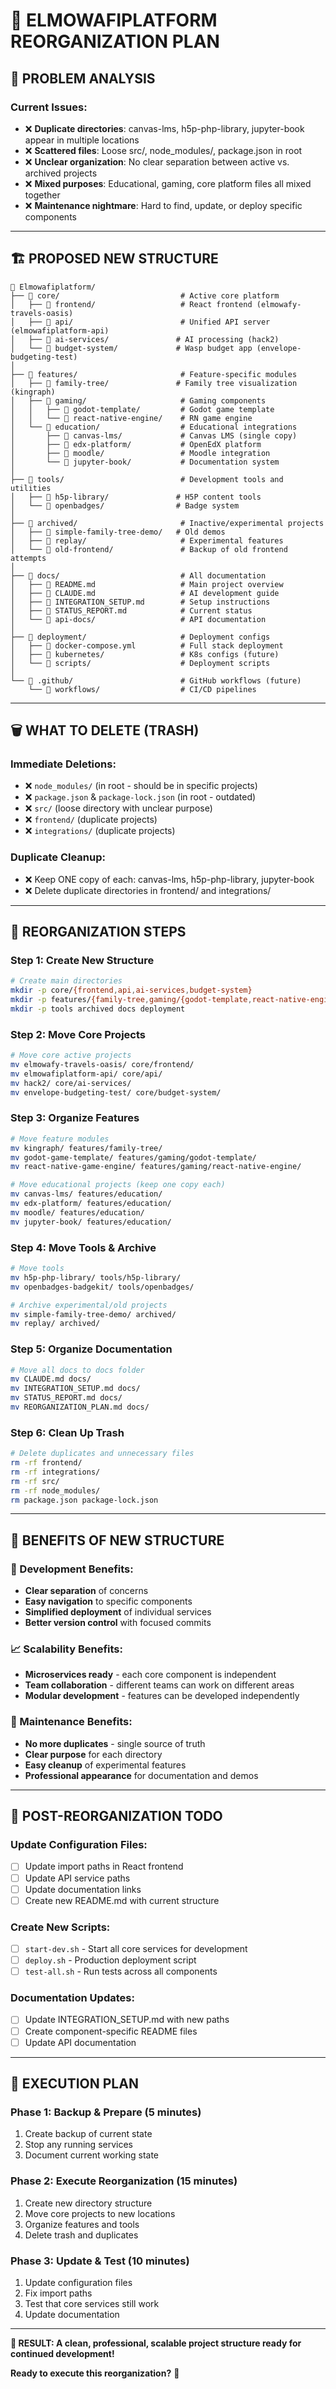 # 🧹 ELMOWAFIPLATFORM REORGANIZATION PLAN

## 🎯 **PROBLEM ANALYSIS**

### **Current Issues:**
- ❌ **Duplicate directories**: canvas-lms, h5p-php-library, jupyter-book appear in multiple locations
- ❌ **Scattered files**: Loose src/, node_modules/, package.json in root
- ❌ **Unclear organization**: No clear separation between active vs. archived projects
- ❌ **Mixed purposes**: Educational, gaming, core platform files all mixed together
- ❌ **Maintenance nightmare**: Hard to find, update, or deploy specific components

---

## 🏗️ **PROPOSED NEW STRUCTURE**

```
📁 Elmowafiplatform/
├── 📁 core/                           # Active core platform
│   ├── 📁 frontend/                   # React frontend (elmowafy-travels-oasis)
│   ├── 📁 api/                        # Unified API server (elmowafiplatform-api)
│   ├── 📁 ai-services/               # AI processing (hack2)
│   └── 📁 budget-system/             # Wasp budget app (envelope-budgeting-test)
│
├── 📁 features/                       # Feature-specific modules
│   ├── 📁 family-tree/               # Family tree visualization (kingraph)
│   ├── 📁 gaming/                     # Gaming components
│   │   ├── 📁 godot-template/         # Godot game template
│   │   └── 📁 react-native-engine/    # RN game engine
│   └── 📁 education/                  # Educational integrations
│       ├── 📁 canvas-lms/             # Canvas LMS (single copy)
│       ├── 📁 edx-platform/           # OpenEdX platform
│       ├── 📁 moodle/                 # Moodle integration
│       └── 📁 jupyter-book/           # Documentation system
│
├── 📁 tools/                          # Development tools and utilities
│   ├── 📁 h5p-library/               # H5P content tools
│   └── 📁 openbadges/                # Badge system
│
├── 📁 archived/                       # Inactive/experimental projects
│   ├── 📁 simple-family-tree-demo/   # Old demos
│   ├── 📁 replay/                     # Experimental features
│   └── 📁 old-frontend/               # Backup of old frontend attempts
│
├── 📁 docs/                           # All documentation
│   ├── 📄 README.md                   # Main project overview
│   ├── 📄 CLAUDE.md                   # AI development guide
│   ├── 📄 INTEGRATION_SETUP.md        # Setup instructions
│   ├── 📄 STATUS_REPORT.md            # Current status
│   └── 📁 api-docs/                   # API documentation
│
├── 📁 deployment/                     # Deployment configs
│   ├── 📄 docker-compose.yml          # Full stack deployment
│   ├── 📁 kubernetes/                 # K8s configs (future)
│   └── 📁 scripts/                    # Deployment scripts
│
└── 📁 .github/                        # GitHub workflows (future)
    └── 📁 workflows/                  # CI/CD pipelines
```

---

## 🗑️ **WHAT TO DELETE (TRASH)**

### **Immediate Deletions:**
- ❌ `node_modules/` (in root - should be in specific projects)
- ❌ `package.json` & `package-lock.json` (in root - outdated)
- ❌ `src/` (loose directory with unclear purpose)
- ❌ `frontend/` (duplicate projects)
- ❌ `integrations/` (duplicate projects)

### **Duplicate Cleanup:**
- ❌ Keep ONE copy of each: canvas-lms, h5p-php-library, jupyter-book
- ❌ Delete duplicate directories in frontend/ and integrations/

---

## 🔄 **REORGANIZATION STEPS**

### **Step 1: Create New Structure**
```bash
# Create main directories
mkdir -p core/{frontend,api,ai-services,budget-system}
mkdir -p features/{family-tree,gaming/{godot-template,react-native-engine},education}
mkdir -p tools archived docs deployment
```

### **Step 2: Move Core Projects**
```bash
# Move core active projects
mv elmowafy-travels-oasis/ core/frontend/
mv elmowafiplatform-api/ core/api/
mv hack2/ core/ai-services/
mv envelope-budgeting-test/ core/budget-system/
```

### **Step 3: Organize Features**
```bash
# Move feature modules
mv kingraph/ features/family-tree/
mv godot-game-template/ features/gaming/godot-template/
mv react-native-game-engine/ features/gaming/react-native-engine/

# Move educational projects (keep one copy each)
mv canvas-lms/ features/education/
mv edx-platform/ features/education/
mv moodle/ features/education/
mv jupyter-book/ features/education/
```

### **Step 4: Move Tools & Archive**
```bash
# Move tools
mv h5p-php-library/ tools/h5p-library/
mv openbadges-badgekit/ tools/openbadges/

# Archive experimental/old projects
mv simple-family-tree-demo/ archived/
mv replay/ archived/
```

### **Step 5: Organize Documentation**
```bash
# Move all docs to docs folder
mv CLAUDE.md docs/
mv INTEGRATION_SETUP.md docs/
mv STATUS_REPORT.md docs/
mv REORGANIZATION_PLAN.md docs/
```

### **Step 6: Clean Up Trash**
```bash
# Delete duplicates and unnecessary files
rm -rf frontend/
rm -rf integrations/
rm -rf src/
rm -rf node_modules/
rm package.json package-lock.json
```

---

## 🎯 **BENEFITS OF NEW STRUCTURE**

### **🚀 Development Benefits:**
- **Clear separation** of concerns
- **Easy navigation** to specific components
- **Simplified deployment** of individual services
- **Better version control** with focused commits

### **📈 Scalability Benefits:**
- **Microservices ready** - each core component is independent
- **Team collaboration** - different teams can work on different areas
- **Modular development** - features can be developed independently

### **🧹 Maintenance Benefits:**
- **No more duplicates** - single source of truth
- **Clear purpose** for each directory
- **Easy cleanup** of experimental features
- **Professional appearance** for documentation and demos

---

## 🔧 **POST-REORGANIZATION TODO**

### **Update Configuration Files:**
- [ ] Update import paths in React frontend
- [ ] Update API service paths
- [ ] Update documentation links
- [ ] Create new README.md with current structure

### **Create New Scripts:**
- [ ] `start-dev.sh` - Start all core services for development
- [ ] `deploy.sh` - Production deployment script
- [ ] `test-all.sh` - Run tests across all components

### **Documentation Updates:**
- [ ] Update INTEGRATION_SETUP.md with new paths
- [ ] Create component-specific README files
- [ ] Update API documentation

---

## 🚦 **EXECUTION PLAN**

### **Phase 1: Backup & Prepare** (5 minutes)
1. Create backup of current state
2. Stop any running services
3. Document current working state

### **Phase 2: Execute Reorganization** (15 minutes)
1. Create new directory structure
2. Move core projects to new locations
3. Organize features and tools
4. Delete trash and duplicates

### **Phase 3: Update & Test** (10 minutes)
1. Update configuration files
2. Fix import paths
3. Test that core services still work
4. Update documentation

---

**🎊 RESULT: A clean, professional, scalable project structure ready for continued development!**

**Ready to execute this reorganization?** 🚀 
